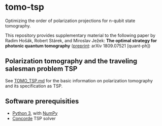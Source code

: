 # tomo-tsp
Optimizing the order of polarization projections for n-qubit state tomography.

This repository provides supplementary material to the following paper by Radim Hošák, Robert Stárek, and Miroslav Ježek:
**The optimal strategy for photonic quantum tomography** ([preprint](https://arxiv.org/abs/1809.07521): arXiv 1809.07521 [quant-ph])

## Polarization tomography and the traveling salesman problem TSP
See [TOMO_TSP.md](https://github.com/rhosak/tomo-tsp/TOMO_TSP.md) for the basic information on polarization tomography and its specification as TSP.

## Software prerequisities

* [Python 3](https://www.python.org/), with [NumPy](http://www.numpy.org/)
* [Concorde](http://www.math.uwaterloo.ca/tsp/concorde/downloads/downloads.htm) TSP solver
